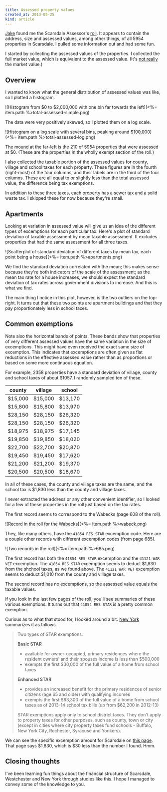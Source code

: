 ```yaml
---
title: Assessed property values
created_at: 2013-05-25
kind: article
---
```


[Jake](https://twitter.com/jbialer/) found me the Scarsdale Assessor's 
[roll](https://github.com/tlevine/scarsdale-data/blob/master/assessor/2012.pdf?raw=true).
It appears to contain the address, size and assessed values, among other
things, of all 5954 properties in Scarsdale. I pulled some information out and
had some fun.

I started by collecting the assessed values of the properties. I collected
the full market value, which is equivalent to the assessed value. (It's 
[not really]() the market value.)

## Overview
I wanted to know what the general distribution of assessed values was like,
so I plotted a histogram.

![Histogram from $0 to $2,000,000 with one bin far towards the left](<%= item.path %>total-assessed-simple.png)

The data were very positively skewed, so I plotted them on a log scale.

![Histogram on a log scale with several bins, peaking around $100,000](<%= item.path %>total-assessed-log.png)

The mound at the far-left is the 210 of 5954 properties that were assessed
at $0. (These are the properties in the wholly exempt section of the roll.)

I also collected the taxable portion of the assessed values for
county, village and school taxes for each property. These figures are in the
fourth (right-most) of the four columns, and their labels are in the third
of the four columns. These are all equal to or slightly less than the total
assessed value, the difference being tax exemptions.

In addition to these three taxes, each property has a sewer tax and a solid
waste tax. I skipped these for now because they're small.

## Apartments
Looking at variation in assessed value will give us an idea of the different
types of excemptions for each particular tax. Here's a plot of standard
deviation of taxable assessment by mean taxable assessment. It excludes
properties that had the same assessment for all three taxes.

![Scatterplot of standard deviation of different taxes by mean tax, each point being a house](<%= item.path %>apartments.png)

We find the standard deviation correlated with the mean; this makes sense
because they're both indicators of the scale of the assessment; as the mean
tax rate for a house increases, we should expect the standard deviation of
tax rates across government divisions to increase. And this is what we find.

The main thing I notice in this plot, however, is the two outliers on the
top-right. It turns out that these two points are apartment buildings and
that they pay proportionately less in school taxes.

## Common exemptions
Note also the horizontal bands of points. These bands show that properties of
very different assessed values have the same variation in the size of
excemptions. This might have even received the exact same size of excemption.
This indicates that excemptions are often given as flat reductions in the
effective assessed value rather than as proportions or based on some more
continuous equation.

For example, 2358 properties have a standard deviation of village, county
and school taxes of about $1057. I randomly sampled ten of these.

 county | village |  school
------- | ------- | -------
$15,000 | $15,000 | $13,170
$15,800 | $15,800 | $13,970
$28,150 | $28,150 | $26,320
$28,150 | $28,150 | $26,320
$18,975 | $18,975 | $17,145
$19,850 | $19,850 | $18,020
$22,700 | $22,700 | $20,870
$19,450 | $19,450 | $17,620
$21,200 | $21,200 | $19,370
$20,500 | $20,500 | $18,670

In all of these cases, the county and village taxes are the same, and the
school tax is $1,830 less than the county and village taxes.

I never extracted the address or any other convenient identifier, so I looked
for a few of these properties in the roll just based on the tax rates.

The first record seems to correspond to the Wabecks (page 608 of the roll).

![Record in the roll for the Wabecks](<%= item.path %>wabeck.png)

They, like many others, have the `41854 RES STAR` excemption code. Here are a
couple other records with different excemption codes (from page 685).

![Two records in the roll](<%= item.path %>685.png)

The first record has both the `41854 RES STAR` excemption and the
`41121 WAR VET` excemption. The `41854 RES STAR` excemption seems to deduct
$1,830 from the shchool taxes, as we found above. The `41121 WAR VET`
excemption seems to deduct $1,010 from the county and village taxes.

The second record has no excemptions, so the assessed value equals the
taxable values.

If you look in the last few pages of the roll, you'll see summaries of these
various exemptions. It turns out that `41854 RES STAR` is a pretty common
exemption.

Curious as to what that stood for, I looked around a bit.
[New York](http://www.tax.ny.gov/pit/property/star/index.htm) summarizes it as follows.

> Two types of STAR exemptions:
> 
> **Basic STAR**
> 
> * available for owner-occupied, primary residences where the resident owners' and their spouses income is less than $500,000
> * exempts the first $30,000 of the full value of a home from school taxes
> 
> **Enhanced STAR**
> 
> * provides an increased benefit for the primary residences of senior citizens (age 65 and older) with qualifying incomes
> * exempts the first $63,300 of the full value of a home from school taxes as of 2013-14 school tax bills (up from $62,200 in 2012-13)
> 
> STAR exemptions apply only to school district taxes. They don't apply to property taxes for other purposes, such as county, town or city (except in cities where city property taxes fund schools - Buffalo, New York City, Rochester, Syracuse and Yonkers).

We can see the specific excemption amount for Scarsdale on
[this page](http://www.tax.ny.gov/pit/property/star/star55.htm).
That page says $1,830, which is $30 less than the number I found. Hmm.

## Closing thoughts
I've been learning fun things about the financial structure of Scarsdale,
Westchester and New York through studies like this. I hope I managed to convey
some of the knowledge to you.
